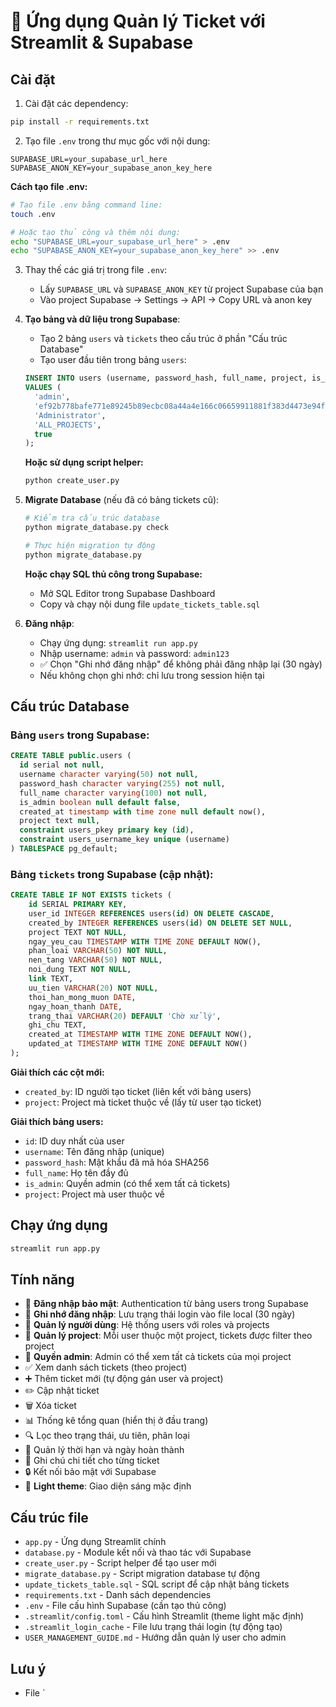 # 🎫 Ứng dụng Quản lý Ticket với Streamlit & Supabase

## Cài đặt

1. Cài đặt các dependency:

```bash
pip install -r requirements.txt
```

2. Tạo file `.env` trong thư mục gốc với nội dung:

```env
SUPABASE_URL=your_supabase_url_here
SUPABASE_ANON_KEY=your_supabase_anon_key_here
```

**Cách tạo file .env:**

```bash
# Tạo file .env bằng command line:
touch .env

# Hoặc tạo thủ công và thêm nội dung:
echo "SUPABASE_URL=your_supabase_url_here" > .env
echo "SUPABASE_ANON_KEY=your_supabase_anon_key_here" >> .env
```

3. Thay thế các giá trị trong file `.env`:

    - Lấy `SUPABASE_URL` và `SUPABASE_ANON_KEY` từ project Supabase của bạn
    - Vào project Supabase → Settings → API → Copy URL và anon key

4. **Tạo bảng và dữ liệu trong Supabase**:

    - Tạo 2 bảng `users` và `tickets` theo cấu trúc ở phần "Cấu trúc Database"
    - Tạo user đầu tiên trong bảng `users`:

    ```sql
    INSERT INTO users (username, password_hash, full_name, project, is_admin)
    VALUES (
      'admin',
      'ef92b778bafe771e89245b89ecbc08a44a4e166c06659911881f383d4473e94f', -- password: admin123
      'Administrator',
      'ALL_PROJECTS',
      true
    );
    ```

    **Hoặc sử dụng script helper:**

    ```bash
    python create_user.py
    ```

5. **Migrate Database** (nếu đã có bảng tickets cũ):

    ```bash
    # Kiểm tra cấu trúc database
    python migrate_database.py check

    # Thực hiện migration tự động
    python migrate_database.py
    ```

    **Hoặc chạy SQL thủ công trong Supabase:**

    - Mở SQL Editor trong Supabase Dashboard
    - Copy và chạy nội dung file `update_tickets_table.sql`

6. **Đăng nhập**:
    - Chạy ứng dụng: `streamlit run app.py`
    - Nhập username: `admin` và password: `admin123`
    - ✅ Chọn "Ghi nhớ đăng nhập" để không phải đăng nhập lại (30 ngày)
    - Nếu không chọn ghi nhớ: chỉ lưu trong session hiện tại

## Cấu trúc Database

### Bảng `users` trong Supabase:

```sql
CREATE TABLE public.users (
  id serial not null,
  username character varying(50) not null,
  password_hash character varying(255) not null,
  full_name character varying(100) not null,
  is_admin boolean null default false,
  created_at timestamp with time zone null default now(),
  project text null,
  constraint users_pkey primary key (id),
  constraint users_username_key unique (username)
) TABLESPACE pg_default;
```

### Bảng `tickets` trong Supabase (cập nhật):

```sql
CREATE TABLE IF NOT EXISTS tickets (
    id SERIAL PRIMARY KEY,
    user_id INTEGER REFERENCES users(id) ON DELETE CASCADE,
    created_by INTEGER REFERENCES users(id) ON DELETE SET NULL,
    project TEXT NOT NULL,
    ngay_yeu_cau TIMESTAMP WITH TIME ZONE DEFAULT NOW(),
    phan_loai VARCHAR(50) NOT NULL,
    nen_tang VARCHAR(50) NOT NULL,
    noi_dung TEXT NOT NULL,
    link TEXT,
    uu_tien VARCHAR(20) NOT NULL,
    thoi_han_mong_muon DATE,
    ngay_hoan_thanh DATE,
    trang_thai VARCHAR(20) DEFAULT 'Chờ xử lý',
    ghi_chu TEXT,
    created_at TIMESTAMP WITH TIME ZONE DEFAULT NOW(),
    updated_at TIMESTAMP WITH TIME ZONE DEFAULT NOW()
);
```

**Giải thích các cột mới:**

-   `created_by`: ID người tạo ticket (liên kết với bảng users)
-   `project`: Project mà ticket thuộc về (lấy từ user tạo ticket)

**Giải thích bảng users:**

-   `id`: ID duy nhất của user
-   `username`: Tên đăng nhập (unique)
-   `password_hash`: Mật khẩu đã mã hóa SHA256
-   `full_name`: Họ tên đầy đủ
-   `is_admin`: Quyền admin (có thể xem tất cả tickets)
-   `project`: Project mà user thuộc về

## Chạy ứng dụng

```bash
streamlit run app.py
```

## Tính năng

-   🔐 **Đăng nhập bảo mật**: Authentication từ bảng users trong Supabase
-   💾 **Ghi nhớ đăng nhập**: Lưu trạng thái login vào file local (30 ngày)
-   👥 **Quản lý người dùng**: Hệ thống users với roles và projects
-   🏢 **Quản lý project**: Mỗi user thuộc một project, tickets được filter theo project
-   👑 **Quyền admin**: Admin có thể xem tất cả tickets của mọi project
-   ✅ Xem danh sách tickets (theo project)
-   ➕ Thêm ticket mới (tự động gán user và project)
-   ✏️ Cập nhật ticket
-   🗑️ Xóa ticket
-   📊 Thống kê tổng quan (hiển thị ở đầu trang)
-   🔍 Lọc theo trạng thái, ưu tiên, phân loại
-   📅 Quản lý thời hạn và ngày hoàn thành
-   📝 Ghi chú chi tiết cho từng ticket
-   🔒 Kết nối bảo mật với Supabase
-   🎨 **Light theme**: Giao diện sáng mặc định

## Cấu trúc file

-   `app.py` - Ứng dụng Streamlit chính
-   `database.py` - Module kết nối và thao tác với Supabase
-   `create_user.py` - Script helper để tạo user mới
-   `migrate_database.py` - Script migration database tự động
-   `update_tickets_table.sql` - SQL script để cập nhật bảng tickets
-   `requirements.txt` - Danh sách dependencies
-   `.env` - File cấu hình Supabase (cần tạo thủ công)
-   `.streamlit/config.toml` - Cấu hình Streamlit (theme light mặc định)
-   `.streamlit_login_cache` - File lưu trạng thái login (tự động tạo)
-   `USER_MANAGEMENT_GUIDE.md` - Hướng dẫn quản lý user cho admin

## Lưu ý

-   File `

